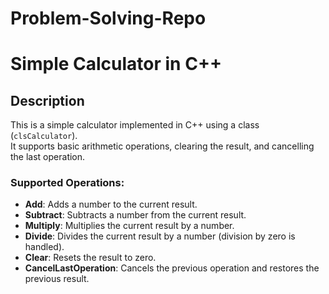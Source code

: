 # Problem-Solving-Repo
# Simple Calculator in C++

## Description
This is a simple calculator implemented in C++ using a class (`clsCalculator`).  
It supports basic arithmetic operations, clearing the result, and cancelling the last operation.

### Supported Operations:
- **Add**: Adds a number to the current result.
- **Subtract**: Subtracts a number from the current result.
- **Multiply**: Multiplies the current result by a number.
- **Divide**: Divides the current result by a number (division by zero is handled).
- **Clear**: Resets the result to zero.
- **CancelLastOperation**: Cancels the previous operation and restores the previous result.
